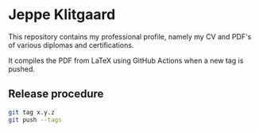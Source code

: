 Jeppe Klitgaard
===============

This repository contains my professional profile, namely my CV and PDF's of various
diplomas and certifications.

It compiles the PDF from LaTeX using GitHub Actions when a new tag is pushed.

## Release procedure

```bash
git tag x.y.z
git push --tags
```

